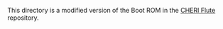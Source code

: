 This directory is a modified version of the Boot ROM in the
[CHERI Flute](https://github.com/CTSRD-CHERI/Flute) repository.

